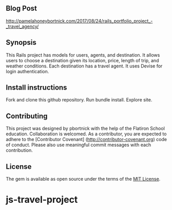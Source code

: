 ## Blog Post
http://pamelahoneybortnick.com/2017/08/24/rails_portfolio_project_-_travel_agency/

## Synopsis

This Rails project has models for users, agents, and destination. It allows users to choose a destination given its location, price, length of trip, and weather conditions. Each destination has a travel agent. It uses Devise for login authentication.

## Install instructions

Fork and clone this github repository. Run bundle install. Explore site.

## Contributing

This project was designed by pbortnick with the help of the Flatiron School education. Collaboration is welcomed. As a contributor, you are expected to adhere to the [Contributor Covenant] (http://contributor-covenant.org) code of conduct. Please also use meaningful commit messages with each contribution.

## License

The gem is available as open source under the terms of the [MIT License](http://opensource.org/licenses/MIT).
# js-travel-project
